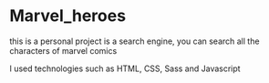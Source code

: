 # Marvel_heroes
this is a personal project
is a search engine, 
you can search all the characters of marvel comics

I used technologies such as HTML, CSS, Sass and Javascript
